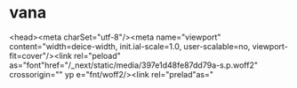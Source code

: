 # vana
&lt;head>&lt;meta charSet="utf-8"/>&lt;meta name="viewport" content="width=deice-width, init.ial-scale=1.0, user-scalable=no, viewport-fit=cover"/>&lt;link rel="peload" as="font"href="/_next/static/media/397e1d48fe87dd79a-s.p.woff2" crossorigin="" yp e="fnt/woff2/>&lt;link   rel="prelad"as="
